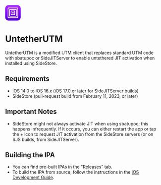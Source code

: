 <img src="./appicon.png" alt="Whitelist Icon" width="50" height="50">

# UntetherUTM

UntetherUTM is a modified UTM client that replaces standard UTM code with sbatupoc or SideJITServer to enable untethered JIT activation when installed using SideStore.

## Requirements

- iOS 14.0 to iOS 16.x (iOS 17.0 or later for SideJITServer builds)
- SideStore (pull-request build from February 11, 2023, or later)

## Important Notes

- SideStore might not always activate JIT when using sbatupoc; this happens infrequently. If it occurs, you can either restart the app or tap the + icon to request JIT activation from the SideStore servers (or on SJS builds, from SideJITServer).

## Building the IPA

- You can find pre-built IPAs in the "Releases" tab.
- To build the IPA from source, follow the instructions in the [iOS Development Guide](Documentation/iOSDevelopment.md).
